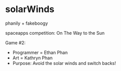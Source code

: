 # solarWinds

phanily + fakeboogy

spaceapps competition: On The Way to the Sun

Game #2:
  - Programmer = Ethan Phan
  - Art = Kathryn Phan
  - Purpose: Avoid the solar winds and switch backs!
